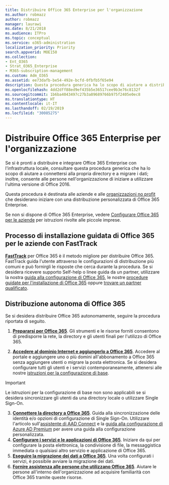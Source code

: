 ```yaml
---
title: Distribuire Office 365 Enterprise per l'organizzazione
ms.author: robmazz
author: robmazz
manager: laurawi
ms.date: 8/21/2018
ms.audience: ITPro
ms.topic: conceptual
ms.service: o365-administration
localization_priority: Priority
search.appverid: MOE150
ms.collection:
- Ent_O365
- Strat_O365_Enterprise
- M365-subscription-management
ms.custom: Adm_O365
ms.assetid: ee73dafb-be54-492e-bcfd-0fbfb5f65e94
description: Questa procedura generica ha lo scopo di aiutare a distribuire Office 365, a connettersi ad Active Directory e a migrare i dati; inoltre, consente alle persone nell'organizzazione di iniziare a utilizzare l'ultima versione di Office 2016.
ms.openlocfilehash: 4dd2dff88ed9ef435b5e36517cee9b3e76c8132f
ms.sourcegitcommit: 1b6ba4043497c27b3a89689766b975f2405e0ec8
ms.translationtype: HT
ms.contentlocale: it-IT
ms.lasthandoff: 02/19/2019
ms.locfileid: "30085275"
---
```

# <a name="deploy-office-365-enterprise-for-your-organization"></a>Distribuire Office 365 Enterprise per l'organizzazione
Se si è pronti a distribuire e integrare Office 365 Enterprise con l'infrastruttura locale, consultare questa procedura generica che ha lo scopo di aiutare a connettersi alla propria directory e a migrare i dati; inoltre, consente alle persone nell'organizzazione di iniziare a utilizzare l'ultima versione di Office 2016.
  
Questa procedura è destinata alle aziende e alle [organizzazioni no profit](https://go.microsoft.com/fwlink/?LinkId=627221) che desiderano iniziare con una distribuzione personalizzata di Office 365 Enterprise. 
  
Se non si dispone di Office 365 Enterprise, vedere [Configurare Office 365 per le aziende](https://support.office.com/article/6a3a29a0-e616-4713-99d1-15eda62d04fa) per istruzioni rivolte alle piccole imprese. 
  
## <a name="guided-enterprise-office-365-setup-process-with-fasttrack"></a>Processo di installazione guidata di Office 365 per le aziende con FastTrack
**[FastTrack](https://docs.microsoft.com/fasttrack)** per Office 365 è il metodo migliore per distribuire Office 365. FastTrack guida l'utente attraverso le configurazioni di distribuzione più comuni e può fornirgli le risposte che cerca durante la procedura. Se si desidera ricevere supporto Self-help o linee guida da un partner, utilizzare la nostra [guida alla configurazione di Office 365](https://support.office.com/article/Set-up-Office-365-for-business-6a3a29a0-e616-4713-99d1-15eda62d04fa), le nostre [procedure guidate per l'installazione di Office 365](https://aka.ms/o365fasttrack) oppure [trovare un partner qualificato](https://partnercenter.microsoft.com/it-IT/pcv/search).

## <a name="self-deployment-of-office-365"></a>Distribuzione autonoma di Office 365
Se si desidera distribuire Office 365 autonomamente, seguire la procedura riportata di seguito.

1. **[Prepararsi per Office 365](get-your-organization-ready-for-office-365.md)**. Gli strumenti e le risorse forniti consentono di predisporre la rete, la directory e gli utenti finali per l'utilizzo di Office 365.

2. **[Accedere al dominio Internet e aggiungerlo a Office 365](https://portal.office.com/Domains/AddDomainWizard.aspx?Scenario=AdvancedSetup)**. Accedere al portale e aggiungere uno o più domini all'abbonamento a Office 365 senza aggiungere utenti o migrare la posta elettronica. Se si desidera configurare tutti gli utenti e i servizi contemporaneamente, attenersi alle nostre [istruzioni per la configurazione di base](https://support.office.com/article/Set-up-Office-365-for-business-6a3a29a0-e616-4713-99d1-15eda62d04fa).

>[!IMPORTANT] 
>Le istruzioni per la configurazione di base non sono applicabili se si desidera sincronizzare gli utenti da una directory locale o utilizzare Single Sign-On.

3. **[Connettere la directory a Office 365](https://support.office.com/article/Understanding-Office-365-Identity-and-Azure-Active-Directory-06a189e7-5ec6-4af2-94bf-a22ea225a7a9)**. Guida alla sincronizzazione delle identità e/o opzioni di configurazione di Single Sign-On. Utilizzare l'articolo sull'[assistente di AAD Connect](https://aka.ms/aadconnectpwsync) e la [guida alla configurazione di Azure AD Premium](https://aka.ms/aadpguidance) per avere una guida alla configurazione personalizzata.
4. **[Configurare i servizi e le applicazioni di Office 365](configure-services-and-applications.md)**. Iniziare da qui per configurare la posta elettronica, la condivisione di file, la messaggistica immediata o qualsiasi altro servizio e applicazione di Office 365.
5. **[Eseguire la migrazione dei dati a Office 365](migrate-data-to-office-365.md)**. Una volta configurati i servizi, è possibile avviare la migrazione dei dati.
6. **[Fornire assistenza alle persone che utilizzano Office 365](https://support.office.com/article/Get-started-with-Office-365-for-business-d6466f0d-5d13-464a-adcb-00906ae87029)**. Aiutare le persone all'interno dell'organizzazione ad acquisire familiarità con Office 365 tramite queste risorse.